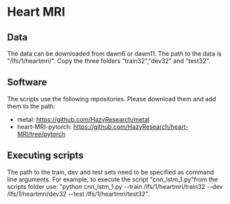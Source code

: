 # Heart MRI 
## Data
The data can be downloaded from dawn6 or dawn11. The path to the data is "/lfs/1/heartmri/". Copy the three folders "train32","dev32" and "test32".

## Software
The scripts use the following repositories. Please download them and add them to the path: 
- metal: https://github.com/HazyResearch/metal
- heart-MRI-pytorch: https://github.com/HazyResearch/heart-MRI/tree/pytorch

## Executing scripts
The path to the train, dev and test sets need to be specified as command line arguments. For example, to execute the script "cnn_lstm_1.py"from the scripts folder use: "python cnn_lstm_1.py --train /lfs/1/heartmri/train32 --dev /lfs/1/heartmri/dev32 --test /lfs/1/heartmri/test32".
